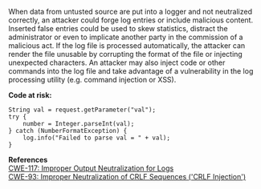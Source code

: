  When data from untusted source are put into a logger and not neutralized correctly, an attacker could forge log entries or include malicious content. Inserted false entries could be used to skew statistics, distract the administrator or even to implicate another party in the commission of a malicious act. If the log file is processed automatically, the attacker can render the file unusable by corrupting the format of the file or injecting unexpected characters. An attacker may also inject code or other commands into the log file and take advantage of a vulnerability in the log processing utility (e.g. command injection or XSS).  

**Code at risk:**

```
String val = request.getParameter("val");
try {
    number = Integer.parseInt(val);
} catch (NumberFormatException) {
    log.info("Failed to parse val = " + val);
}
```
  

**References**  
[CWE-117: Improper Output Neutralization for Logs](http://cwe.mitre.org/data/definitions/117.html)  
[CWE-93: Improper Neutralization of CRLF Sequences ('CRLF Injection')](http://cwe.mitre.org/data/definitions/93.html)

